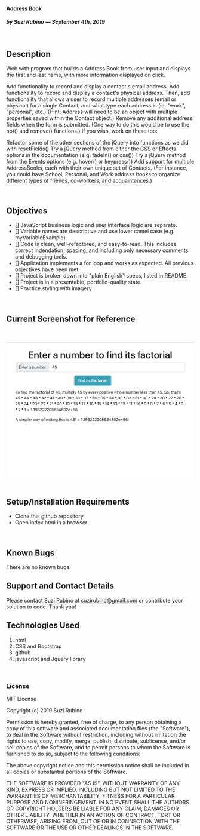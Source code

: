 
#### Address Book
#### _**by Suzi Rubino — September 4th, 2019**_
<br>

## Description
Web with program that builds a Address Book from user input and displays the first and last name, with more information displayed on click.

Add functionality to record and display a contact's email address.
Add functionality to record and display a contact's physical address.
Then, add functionality that allows a user to record multiple addresses (email or physical) for a single Contact, and what type each address is (ie: "work", "personal", etc.) (Hint: Address will need to be an object with multiple properties saved within the Contact object.)
Remove any additional address fields when the form is submitted. (One way to do this would be to use the not() and remove() functions.)
If you wish, work on these too:

Refactor some of the other sections of the jQuery into functions as we did with resetFields()
Try a jQuery method from either the CSS or Effects options in the documentation (e.g. fadeIn() or css())
Try a jQuery method from the Events options (e.g. hover() or keypress())
Add support for multiple AddressBooks, each with their own unique set of Contacts. (For instance, you could have School, Personal, and Work address books to organize different types of friends, co-workers, and acquaintances.)


<br>

## Objectives
- [] JavaScript business logic and user interface logic are separate.
- [] Variable names are descriptive and use lower camel case (e.g. myVariableExample).
- [] Code is clean, well-refactored, and easy-to-read. This includes correct indendation, spacing, and including only necessary comments and debugging tools.
- [] Application implements a for loop and works as expected.
All previous objectives have been met.
- [] Project is broken down into "plain English" specs, listed in README.
- [] Project is in a presentable, portfolio-quality state.
- [] Practice styling with imagery

<br>

## Current Screenshot for Reference
<br>

![alt text](https://raw.githubusercontent.com/rerun1/factorial/master/img/screenShot8-20-19.png)
<br>
<br>

## Setup/Installation Requirements
* Clone this github repository
* Open index.html in a browser
<br>

## Known Bugs
 There are no known bugs.
 <br>

## Support and Contact Details
Please contact Suzi Rubino at suzirubino@gmail.com or contribute your solution to code. Thank you!
<br>

## Technologies Used
1. html
2. CSS and Bootstrap
3. github
4. javascript and Jquery library

<br>

### License
MIT License

Copyright (c) 2019 Suzi Rubino

Permission is hereby granted, free of charge, to any person obtaining a copy
of this software and associated documentation files (the "Software"), to deal
in the Software without restriction, including without limitation the rights
to use, copy, modify, merge, publish, distribute, sublicense, and/or sell
copies of the Software, and to permit persons to whom the Software is
furnished to do so, subject to the following conditions:

The above copyright notice and this permission notice shall be included in all
copies or substantial portions of the Software.

THE SOFTWARE IS PROVIDED "AS IS", WITHOUT WARRANTY OF ANY KIND, EXPRESS OR
IMPLIED, INCLUDING BUT NOT LIMITED TO THE WARRANTIES OF MERCHANTABILITY,
FITNESS FOR A PARTICULAR PURPOSE AND NONINFRINGEMENT. IN NO EVENT SHALL THE
AUTHORS OR COPYRIGHT HOLDERS BE LIABLE FOR ANY CLAIM, DAMAGES OR OTHER
LIABILITY, WHETHER IN AN ACTION OF CONTRACT, TORT OR OTHERWISE, ARISING FROM,
OUT OF OR IN CONNECTION WITH THE SOFTWARE OR THE USE OR OTHER DEALINGS IN THE
SOFTWARE.
